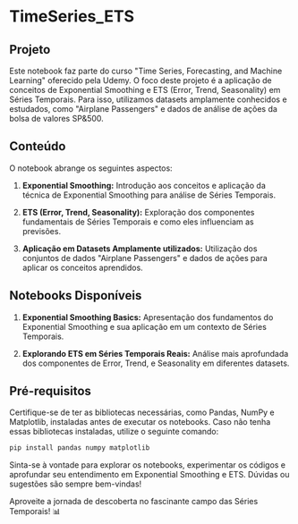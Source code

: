 # TimeSeries_ETS

## Projeto

Este notebook faz parte do curso "Time Series, Forecasting, and Machine Learning" oferecido pela Udemy. O foco deste projeto é a aplicação de conceitos de Exponential Smoothing e ETS (Error, Trend, Seasonality) em Séries Temporais. Para isso, utilizamos datasets amplamente conhecidos e estudados, como "Airplane Passengers" e dados de análise de ações da bolsa de valores SP&500.

## Conteúdo

O notebook abrange os seguintes aspectos:

1. **Exponential Smoothing:** Introdução aos conceitos e aplicação da técnica de Exponential Smoothing para análise de Séries Temporais.

2. **ETS (Error, Trend, Seasonality):** Exploração dos componentes fundamentais de Séries Temporais e como eles influenciam as previsões.

3. **Aplicação em Datasets Amplamente utilizados:** Utilização dos conjuntos de dados "Airplane Passengers" e dados de ações para aplicar os conceitos aprendidos.

## Notebooks Disponíveis

1. **Exponential Smoothing Basics:** Apresentação dos fundamentos do Exponential Smoothing e sua aplicação em um contexto de Séries Temporais.

2. **Explorando ETS em Séries Temporais Reais:** Análise mais aprofundada dos componentes de Error, Trend, e Seasonality em diferentes datasets.

## Pré-requisitos

Certifique-se de ter as bibliotecas necessárias, como Pandas, NumPy e Matplotlib, instaladas antes de executar os notebooks. Caso não tenha essas bibliotecas instaladas, utilize o seguinte comando:

```bash
pip install pandas numpy matplotlib
```

Sinta-se à vontade para explorar os notebooks, experimentar os códigos e aprofundar seu entendimento em Exponential Smoothing e ETS. Dúvidas ou sugestões são sempre bem-vindas!

Aproveite a jornada de descoberta no fascinante campo das Séries Temporais! 📊
